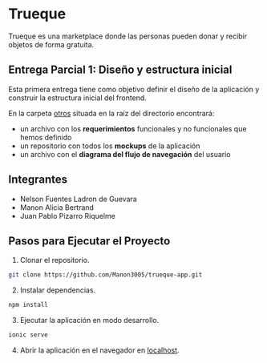 # Trueque

Trueque es una marketplace donde las personas pueden donar y recibir objetos de forma gratuita.

## Entrega Parcial 1: Diseño y estructura inicial

Esta primera entrega tiene como objetivo definir el diseño de la aplicación y construir la estructura inicial del frontend.

En la carpeta [otros](./otros) situada en la raíz del directorio encontrará:
- un archivo con los **requerimientos** funcionales y no funcionales que hemos definido
- un repositorio con todos los **mockups** de la aplicación
- un archivo con el **diagrama del flujo de navegación** del usuario

## Integrantes
- Nelson Fuentes Ladron de Guevara
- Manon Alicia Bertrand
- Juan Pablo Pizarro Riquelme

## Pasos para Ejecutar el Proyecto
1. Clonar el repositorio.
```bash
git clone https://github.com/Manon3005/trueque-app.git
```

2. Instalar dependencias.
```bash
npm install
```

3. Ejecutar la aplicación en modo desarrollo.
```bash
ionic serve
```
4. Abrir la aplicación en el navegador en [localhost](http://localhost:8100).
